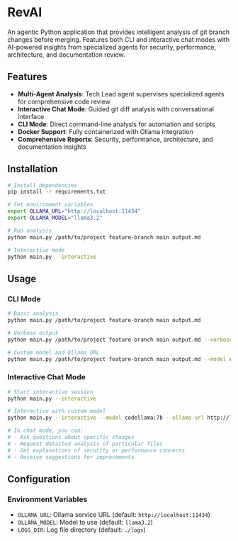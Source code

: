 # RevAI

An agentic Python application that provides intelligent analysis of git branch changes before merging. Features both CLI and interactive chat modes with AI-powered insights from specialized agents for security, performance, architecture, and documentation review.

## Features

- **Multi-Agent Analysis**: Tech Lead agent supervises specialized agents for comprehensive code review
- **Interactive Chat Mode**: Guided git diff analysis with conversational interface
- **CLI Mode**: Direct command-line analysis for automation and scripts
- **Docker Support**: Fully containerized with Ollama integration
- **Comprehensive Reports**: Security, performance, architecture, and documentation insights

## Installation

```bash
# Install dependencies
pip install -r requirements.txt

# Set environment variables
export OLLAMA_URL="http://localhost:11434"
export OLLAMA_MODEL="llama3.2"

# Run analysis
python main.py /path/to/project feature-branch main output.md

# Interactive mode
python main.py --interactive
```

## Usage

### CLI Mode

```bash
# Basic analysis
python main.py /path/to/project feature-branch main output.md

# Verbose output
python main.py /path/to/project feature-branch main output.md --verbose

# Custom model and Ollama URL
python main.py /path/to/project feature-branch main output.md --model codellama:7b --ollama-url http://localhost:11434
```

### Interactive Chat Mode

```bash
# Start interactive session
python main.py --interactive

# Interactive with custom model
python main.py --interactive --model codellama:7b --ollama-url http://localhost:11434

# In chat mode, you can:
# - Ask questions about specific changes
# - Request detailed analysis of particular files
# - Get explanations of security or performance concerns
# - Receive suggestions for improvements
```

## Configuration

### Environment Variables

- `OLLAMA_URL`: Ollama service URL (default: `http://localhost:11434`)
- `OLLAMA_MODEL`: Model to use (default: `llama3.2`)
- `LOGS_DIR`: Log file directory (default: `./logs`)
